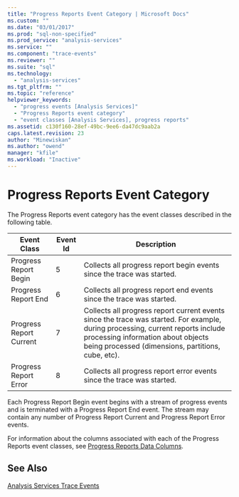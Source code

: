 ```yaml
---
title: "Progress Reports Event Category | Microsoft Docs"
ms.custom: ""
ms.date: "03/01/2017"
ms.prod: "sql-non-specified"
ms.prod_service: "analysis-services"
ms.service: ""
ms.component: "trace-events"
ms.reviewer: ""
ms.suite: "sql"
ms.technology: 
  - "analysis-services"
ms.tgt_pltfrm: ""
ms.topic: "reference"
helpviewer_keywords: 
  - "progress events [Analysis Services]"
  - "Progress Reports event category"
  - "event classes [Analysis Services], progress reports"
ms.assetid: c130f160-28ef-49bc-9ee6-da47dc9aab2a
caps.latest.revision: 23
author: "Minewiskan"
ms.author: "owend"
manager: "kfile"
ms.workload: "Inactive"
---
```

# Progress Reports Event Category
  The Progress Reports event category has the event classes described in the following table.  
  
|Event Class|Event Id|Description|  
|-----------------|--------------|-----------------|  
|Progress Report Begin|5|Collects all progress report begin events since the trace was started.|  
|Progress Report End|6|Collects all progress report end events since the trace was started.|  
|Progress Report Current|7|Collects all progress report current events since the trace was started. For example, during processing, current reports include processing information about objects being processed (dimensions, partitions, cube, etc).|  
|Progress Report Error|8|Collects all progress report error events since the trace was started.|  
  
 Each Progress Report Begin event begins with a stream of progress events and is terminated with a Progress Report End event. The stream may contain any number of Progress Report Current and Progress Report Error events.  
  
 For information about the columns associated with each of the Progress Reports event classes, see [Progress Reports Data Columns](../../analysis-services/trace-events/progress-reports-data-columns.md).  
  
## See Also  
 [Analysis Services Trace Events](../../analysis-services/trace-events/analysis-services-trace-events.md)  
  
  

